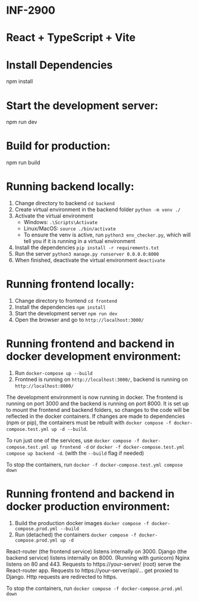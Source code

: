 # INF-2900

# React + TypeScript + Vite

# Install Dependencies
npm install
# Start the development server:
npm run dev

# Build for production:
npm run build

# Running backend locally:
1. Change directory to backend `cd backend`
1. Create virtual environment in the backend folder `python -m venv ./`
2. Activate the virtual environment 
    - Windows: `.\Scripts\Activate`
    - Linux/MacOS: `source ./bin/activate`
    - To ensure the venv is active, run `python3 env_checker.py`, which will tell you if it is running in a virtual environment
3. Install the dependencies `pip install -r requirements.txt`
4. Run the server `python3 manage.py runserver 0.0.0.0:8000`
5. When finished, deactivate the virtual environment `deactivate`

# Running frontend locally:
1. Change directory to frontend `cd frontend`
2. Install the dependencies `npm install`
3. Start the development server `npm run dev`
4. Open the browser and go to `http://localhost:3000/`

# Running frontend and backend in docker development environment:
1. Run `docker-compose up --build`
2. Frontned is running on `http://localhost:3000/`, backend is running on `http://localhost:8000/`

The development environment is now running in docker. The frontend is running on port 3000 and the backend is running on port 8000.
It is set up to mount the frontend and backend folders, so changes to the code will be reflected in the docker containers.
If changes are made to dependencies (npm or pip), the containers must be rebuilt with `docker compose -f docker-compose.test.yml up -d --build`.

To run just one of the services, use `docker compose -f docker-compose.test.yml up frontend -d` or `docker -f docker-compose.test.yml compose up backend -d`. (with the `--build` flag if needed)

To stop the containers, run `docker -f docker-compose.test.yml compose down`

# Running frontend and backend in docker production environment:
1. Build the production docker images `docker compose -f docker-compose.prod.yml --build`
2. Run (detached) the containers `docker compose -f docker-compose.prod.yml up -d`

React-router (the frontend service) listens internally on 3000.
Django (the backend service) listens internally on 8000. (Running with gunicorn)
Nginx listens on 80 and 443.
Requests to https://your-server/ (root) serve the React-router app.
Requests to https://your-server/api/... get proxied to Django.
Http requests are redirected to https.

To stop the containers, run `docker compose -f docker-compose.prod.yml down`